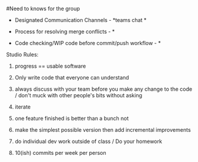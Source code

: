 #Need to knows for the group

- Designated Communication Channels -
  *teams chat
  *

- Process for resolving merge conflicts -
  *

- Code checking/WIP code before commit/push workflow -
  *




Studio Rules:
1) progress == usable software
2) Only write code that everyone can understand
3) always discuss with your team before you make any change to the code / don't muck with other people's bits without asking
4) iterate
5) one feature finished is better than a bunch not
6) make the simplest possible version then add incremental improvements
7) do individual dev work outside of class / Do your homework

8) 10(ish) commits per week per person
